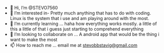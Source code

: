 - 👋 Hi, I’m @STEVO7560
- 👀 I’m interested in-
Pretty much anything that has to do with coding. Linux is the system that i use and am playing around with the most.
- 🌱 I’m currently learning ...
haha how everything works mostly. a little of this a little of that i guess just starting to comprehend everything
- 💞️ I’m looking to collaborate on ...
A android app that would be the thing i want to make the most
- 📫 How to reach me ...
email me at stevobbstavig@gmail.com

<!---
STEVO7560/STEVO7560 is a ✨ special ✨ repository because its `README.md` (this file) appears on your GitHub profile.
You can click the Preview link to take a look at your changes.
--->
